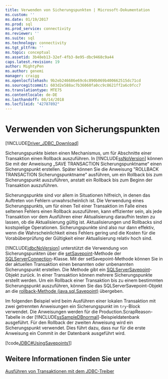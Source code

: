```yaml
---
title: Verwenden von Sicherungspunkten | Microsoft-Dokumentation
ms.custom: ''
ms.date: 01/19/2017
ms.prod: sql
ms.prod_service: connectivity
ms.reviewer: ''
ms.suite: sql
ms.technology: connectivity
ms.tgt_pltfrm: ''
ms.topic: conceptual
ms.assetid: 3b48eb13-32ef-4fb3-8e95-dbc9468c9a44
caps.latest.revision: 19
author: MightyPen
ms.author: genemi
manager: craigg
ms.openlocfilehash: 9b2eb246686e69c6c890b069b400662515dc71cd
ms.sourcegitcommit: 603d2e588ac7b36060fa0cc9c8621ff2a6c0fcc7
ms.translationtype: MTE75
ms.contentlocale: de-DE
ms.lasthandoff: 08/14/2018
ms.locfileid: "42787892"
---
```

# <a name="using-savepoints"></a>Verwenden von Sicherungspunkten

[!INCLUDE[Driver_JDBC_Download](../../includes/driver_jdbc_download.md)]

Sicherungspunkte bieten einen Mechanismus, um für Abschnitte einer Transaktion einen Rollback auszuführen. In [!INCLUDE[ssNoVersion](../../includes/ssnoversion-md.md)] können Sie mit der Anweisung „SAVE TRANSACTION Sicherungspunktname“ einen Sicherungspunkt erstellen. Später können Sie die Anweisung "ROLLBACK TRANSACTION Sicherungspunktname" ausführen, um ein Rollback bis zum Sicherungspunkt auszuführen, anstatt ein Rollback bis zum Beginn der Transaktion auszuführen.

Sicherungspunkte sind vor allem in Situationen hilfreich, in denen das Auftreten von Fehlern unwahrscheinlich ist. Die Verwendung eines Sicherungspunkts, um für einen Teil einer Transaktion im Falle eines seltenen Fehlers einen Rollback auszuführen, kann effizienter sein, als jede Transaktion vor dem Ausführen einer Aktualisierung daraufhin testen zu lassen, ob die Aktualisierung gültig ist. Aktualisierungen und Rollbacks sind kostspielige Operationen. Sicherungspunkte sind also nur dann effektiv, wenn die Wahrscheinlichkeit eines Fehlers gering und die Kosten für die Vorabüberprüfung der Gültigkeit einer Aktualisierung relativ hoch sind.

[!INCLUDE[jdbcNoVersion](../../includes/jdbcnoversion_md.md)] unterstützt die Verwendung von Sicherungspunkten über die [setSavepoint](../../connect/jdbc/reference/setsavepoint-method-sqlserverconnection.md)-Methode der [SQLServerConnection](../../connect/jdbc/reference/sqlserverconnection-class.md)-Klasse. Mit der setSavepoint-Methode können Sie in der aktuellen Transaktion einen benannten oder unbenannten Sicherungspunkt erstellen. Die Methode gibt ein [SQLServerSavepoint](../../connect/jdbc/reference/sqlserversavepoint-class.md)-Objekt zurück. In einer Transaktion können mehrere Sicherungspunkte erstellt werden. Um ein Rollback einer Transaktion bis zu einem bestimmten Sicherungspunkt auszuführen, können Sie das SQLServerSavepoint-Objekt an die [rollback-Methode (java.sql.Savepoint)](../../connect/jdbc/reference/rollback-method-java-sql-savepoint.md) übergeben.

Im folgenden Beispiel wird beim Ausführen einer lokalen Transaktion mit zwei getrennten Anweisungen ein Sicherungspunkt im `try`-Block verwendet. Die Anweisungen werden für die Production.ScrapReason-Tabelle in der [!INCLUDE[ssSampleDBnormal](../../includes/sssampledbnormal_md.md)]-Beispieldatenbank ausgeführt. Für den Rollback der zweiten Anweisung wird ein Sicherungspunkt verwendet. Dies führt dazu, dass nur für die erste Anweisung ein Commit in der Datenbank ausgeführt wird.

[!code[JDBC#UsingSavepoints1](../../connect/jdbc/codesnippet/Java/using-savepoints_1.java)]

## <a name="see-also"></a>Weitere Informationen finden Sie unter

[Ausführen von Transaktionen mit dem JDBC-Treiber](../../connect/jdbc/performing-transactions-with-the-jdbc-driver.md)
